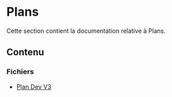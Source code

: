 # Plans

Cette section contient la documentation relative à Plans.

## Contenu


### Fichiers

- [Plan Dev V3](./plan-dev-v3.md)
